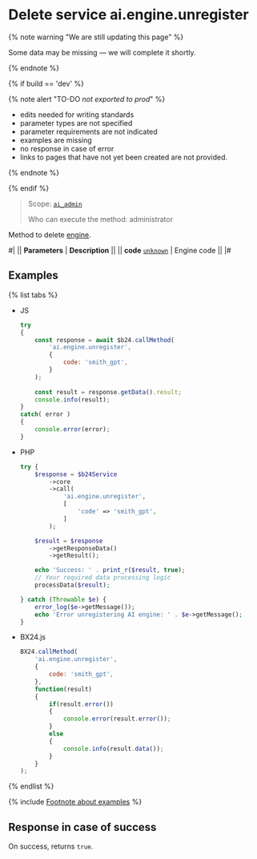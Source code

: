 # Delete service ai.engine.unregister

{% note warning "We are still updating this page" %}

Some data may be missing — we will complete it shortly.

{% endnote %}

{% if build == 'dev' %}

{% note alert "TO-DO _not exported to prod_" %}

- edits needed for writing standards
- parameter types are not specified
- parameter requirements are not indicated
- examples are missing
- no response in case of error
- links to pages that have not yet been created are not provided.

{% endnote %}

{% endif %}

> Scope: [`ai_admin`](../scopes/permissions.md)
>
> Who can execute the method: administrator

Method to delete [engine](./ai-engine-register.md).

#|
|| **Parameters** | **Description** ||
|| **code**
[`unknown`](../data-types.md) | Engine code ||
|#

## Examples

{% list tabs %}

- JS

    ```js
    try
    {
    	const response = await $b24.callMethod(
    		'ai.engine.unregister',
    		{
    			code: 'smith_gpt',
    		}
    	);
    	
    	const result = response.getData().result;
    	console.info(result);
    }
    catch( error )
    {
    	console.error(error);
    }
    ```

- PHP

    ```php
    try {
        $response = $b24Service
            ->core
            ->call(
                'ai.engine.unregister',
                [
                    'code' => 'smith_gpt',
                ]
            );
    
        $result = $response
            ->getResponseData()
            ->getResult();
    
        echo 'Success: ' . print_r($result, true);
        // Your required data processing logic
        processData($result);
    
    } catch (Throwable $e) {
        error_log($e->getMessage());
        echo 'Error unregistering AI engine: ' . $e->getMessage();
    }
    ```

- BX24.js

    ```js
    BX24.callMethod(
        'ai.engine.unregister',
        {
            code: 'smith_gpt',
        },
        function(result)
        {
            if(result.error())
            {
                console.error(result.error());
            }
            else
            {
                console.info(result.data());
            }
        }
    );
    ```

{% endlist %}

{% include [Footnote about examples](../../_includes/examples.md) %}

## Response in case of success

On success, returns `true`.